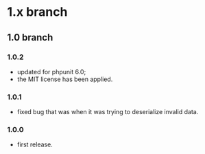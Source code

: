 # 1.x branch
## 1.0 branch
### 1.0.2
* updated for phpunit 6.0;
* the MIT license has been applied.

### 1.0.1
* fixed bug that was when it was trying to deserialize invalid data.

### 1.0.0
* first release.
